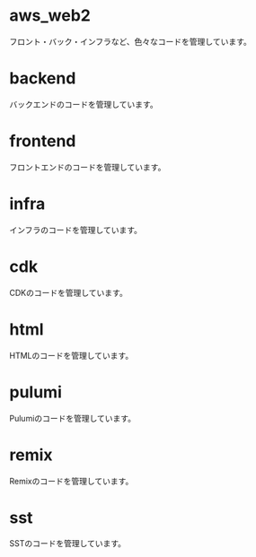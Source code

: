 # aws_web2
フロント・バック・インフラなど、色々なコードを管理しています。

# backend
バックエンドのコードを管理しています。

# frontend
フロントエンドのコードを管理しています。

# infra
インフラのコードを管理しています。

# cdk
CDKのコードを管理しています。

# html
HTMLのコードを管理しています。

# pulumi
Pulumiのコードを管理しています。

# remix
Remixのコードを管理しています。

# sst
SSTのコードを管理しています。
